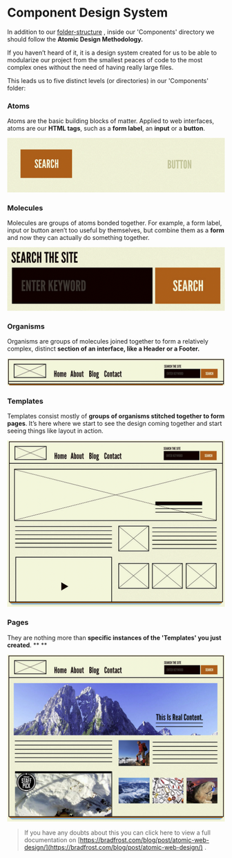 # Component Design System

In addition to our [folder-structure](../front-end-architecture-full-guide/folder-structure.md) , inside our 'Components' directory we should follow the **Atomic Design Methodology.**

If you haven’t heard of it, it is a design system created for us to be able to modularize our project from the smallest peaces of code to the most complex ones without the need of having really large files.

This leads us to five distinct levels (or directories) in our 'Components' folder:

### Atoms

Atoms are the basic building blocks of matter. Applied to web interfaces, atoms are our **HTML tags**, such as a **form label**, an **input** or a **button**.

![Screen Shot 2023-04-24 at 12.14.53.png](./attachments/Screen%20Shot%202023-04-24%20at%2012.14.53.png)
### Molecules

Molecules are groups of atoms bonded together. For example, a form label, input or button aren’t too useful by themselves, but combine them as a **form** and now they can actually do something together.

![Screen Shot 2023-04-24 at 12.15.44.png](./attachments/Screen%20Shot%202023-04-24%20at%2012.15.44.png)
### Organisms

Organisms are groups of molecules joined together to form a relatively complex, distinct **section of an interface, like a Header or a Footer.**

![Screen Shot 2023-04-24 at 12.15.58.png](./attachments/Screen%20Shot%202023-04-24%20at%2012.15.58.png)
### Templates

Templates consist mostly of **groups of organisms stitched together to form pages**. It’s here where we start to see the design coming together and start seeing things like layout in action.

![Screen Shot 2023-04-24 at 12.18.59.png](./attachments/Screen%20Shot%202023-04-24%20at%2012.18.59.png)
### Pages

They are nothing more than **specific instances of the 'Templates' you just created**. ** **

![Screen Shot 2023-04-24 at 12.19.08.png](./attachments/Screen%20Shot%202023-04-24%20at%2012.19.08.png)
> If you have any doubts about this you can click here to view a full documentation on [https://bradfrost.com/blog/post/atomic-web-design/](https://bradfrost.com/blog/post/atomic-web-design/) .
